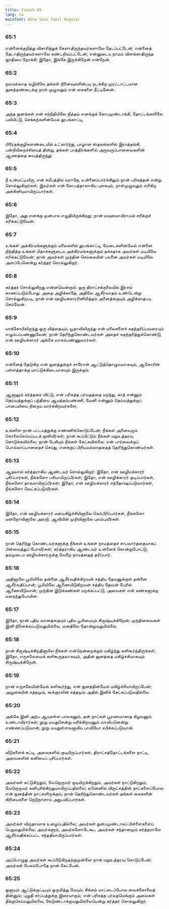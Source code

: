 ```yaml
---
title: Isaiah 65
lang: ta
mainfont: Noto Sans Tamil Regular
---
```


###  65:1

என்னைக்குறித்து விசாரித்துக் கேளாதிருந்தவர்களாலே தேடப்பட்டேன்; என்னைத் தேடாதிருந்தவர்களாலே கண்டறியப்பட்டேன்; என்னுடைய நாமம் விளங்காதிருந்த ஜாதியை நோக்கி: இதோ, இங்கே இருக்கிறேன் என்றேன்.

###  65:2

நலமல்லாத வழியிலே தங்கள் நினைவுகளின்படி நடக்கிற முரட்டாட்டமான ஜனத்தண்டைக்கு நாள் முழுவதும் என் கைகளை நீட்டினேன்.

###  65:3

அந்த ஜனங்கள் என் சந்நிதியிலே நித்தம் எனக்குக் கோபமுண்டாக்கி, தோட்டங்களிலே பலியிட்டு, செங்கற்களின்மேல் தூபங்காட்டி,

###  65:4

பிரேதக்குழிகளண்டையில் உட்கார்ந்து, பாழான ஸ்தலங்களில் இராத்தங்கி, பன்றியிறைச்சியைத் தின்று, தங்கள் பாத்திரங்களில் அருவருப்பானவைகளின் ஆணத்தை வைத்திருந்து:

###  65:5

நீ உன்மட்டிலிரு, என் சமீபத்தில் வராதே, உன்னைப்பார்க்கிலும் நான் பரிசுத்தன் என்று சொல்லுகிறார்கள்; இவர்கள் என் கோபத்தாலாகிய புகையும், நாள்முழுவதும் எரிகிற அக்கினியுமாயிருப்பார்கள்.

###  65:6

இதோ, அது எனக்கு முன்பாக எழுதியிருக்கிறது; நான் மவுனமாயிராமல் சரிக்குச் சரிக்கட்டுவேன்.

###  65:7

உங்கள் அக்கிரமங்களுக்கும் மலைகளில் தூபங்காட்டி, மேடைகளின்மேல் என்னை நிந்தித்த உங்கள் பிதாக்களுடைய அக்கிரமங்களுக்கும் தக்கதாக அவர்கள் மடியிலே சரிக்கட்டுவேன்; நான் அவர்கள் முந்தின செய்கையின் பலனை அவர்கள் மடியிலே அளப்பேனென்று கர்த்தர் சொல்லுகிறார்.

###  65:8

கர்த்தர் சொல்லுகிறது என்னவென்றால்: ஒரு திராட்சக்குலையில் இரசம் காணப்படும்போது: அதை அழிக்காதே, அதிலே ஆசீர்வாதம் உண்டென்று சொல்லுகிறபடி, நான் என் ஊழியக்காரரினிமித்தம் அனைத்தையும் அழிக்காதபடி செய்வேன்.

###  65:9

யாக்கோபிலிருந்து ஒரு வித்தையும், யூதாவிலிருந்து என் மலைகளைச் சுதந்தரிப்பவரையும் எழும்பப்பண்ணுவேன்; நான் தெரிந்துகொண்டவர்கள் அதைச் சுதந்தரித்துக்கொண்டு, என் ஊழியக்காரர் அங்கே வாசம்பண்ணுவார்கள்.

###  65:10

என்னைத் தேடுகிற என் ஜனத்துக்குச் சாரோன் ஆட்டுத்தொழுவமாகவும், ஆகோரின் பள்ளத்தாக்கு மாட்டுக்கிடையாகவும் இருக்கும்.

###  65:11

ஆனாலும் கர்த்தரை விட்டு, என் பரிசுத்த பர்வதத்தை மறந்து, காத் என்னும் தெய்வத்துக்குப் பந்தியை ஆயத்தம்பண்ணி, மேனி என்னும் தெய்வத்துக்குப் பானபலியை நிறைய வார்க்கிறவர்களே,

###  65:12

உங்களை நான் பட்டயத்துக்கு எண்ணிக்கொடுப்பேன்; நீங்கள் அனைவரும் கொலைசெய்யப்படக் குனிவீர்கள்; நான் கூப்பிட்டும் நீங்கள் மறுஉத்தரவு கொடுக்கவில்லை; நான் பேசியும் நீங்கள் கேட்கவில்லை; என் பார்வைக்குப் பொல்லாப்பானதைச் செய்து, எனக்குப் பிரியமல்லாததைத் தெரிந்துகொண்டீர்கள்.

###  65:13

ஆதலால் கர்த்தராகிய ஆண்டவர் சொல்லுகிறார்: இதோ, என் ஊழியக்காரர் புசிப்பார்கள், நீங்களோ பசியாயிருப்பீர்கள்; இதோ, என் ஊழிக்காரர் குடிப்பார்கள், நீங்களோ தாகமாயிருப்பீர்கள்; இதோ, என் ஊழியக்காரர் சந்தோஷப்படுவார்கள், நீங்களோ வெட்கப்படுவீர்கள்.

###  65:14

இதோ, என் ஊழியக்காரர் மனமகிழ்ச்சியினாலே கெம்பீரிப்பார்கள், நீங்களோ மனநோவினாலே அலறி, ஆவியின் முறிவினாலே புலம்புவீர்கள்.

###  65:15

நான் தெரிந்து கொண்டவர்களுக்கு நீங்கள் உங்கள் நாமத்தைச் சாபவார்த்தையாகப் பின்வைத்துப் போவீர்கள்; கர்த்தராகிய ஆண்டவர் உன்னைக் கொன்றுபோட்டு, தம்முடைய ஊழியக்காரருக்கு வேறே நாமத்தைத் தரிப்பார்.

###  65:16

அதினாலே பூமியிலே தன்னை ஆசீர்வதிக்கிறவன் சத்திய தேவனுக்குள் தன்னை ஆசீர்வதிப்பான்; பூமியிலே ஆணையிடுகிறவன் சத்திய தேவன் பேரில் ஆணையிடுவான்; முந்தின இடுக்கண்கள் மறக்கப்பட்டு, அவைகள் என் கண்களுக்கு மறைந்துபோயின.

###  65:17

இதோ, நான் புதிய வானத்தையும் புதிய பூமியையும் சிருஷ்டிக்கிறேன்; முந்தினவைகள் இனி நினைக்கப்படுவதுமில்லை, மனதிலே தோன்றுவதுமில்லை.

###  65:18

நான் சிருஷ்டிக்கிறதினாலே நீங்கள் என்றென்றைக்கும் மகிழ்ந்து களிகூர்ந்திருங்கள்; இதோ, எருசலேமைக் களிகூருதலாகவும், அதின் ஜனத்தை மகிழ்ச்சியாகவும் சிருஷ்டிக்கிறேன்.

###  65:19

நான் எருசலேமின்மேல் களிகூர்ந்து, என் ஜனத்தின்மேல் மகிழ்ச்சியாயிருப்பேன்; அழுகையின் சத்தமும், கூக்குரலின் சத்தமும் அதில் இனிக் கேட்கப்படுவதில்லை.

###  65:20

அங்கே இனி அற்ப ஆயுசுள்ள பாலகனும், தன் நாட்கள் பூரணமாகாத கிழவனும் உண்டாயிரார்கள்; நூறு வயதுசென்று மரிக்கிறவனும் வாலிபனென்று எண்ணப்படுவான், நூறு வயதுள்ளவனாகிய பாவியோ சபிக்கப்படுவான்.

###  65:21

வீடுகளைக் கட்டி, அவைகளில் குடியிருப்பார்கள், திராட்சத்தோட்டங்களை நாட்டி, அவைகளின் கனியைப் புசிப்பார்கள்.

###  65:22

அவர்கள் கட்டுகிறதும், வேறொருவர் குடியிருக்கிறதும், அவர்கள் நாட்டுகிறதும், வேறொருவர் கனிபுசிக்கிறதுமாயிருப்பதில்லை; ஏனெனில் விருட்சத்தின் நாட்களைப்போல என் ஜனத்தின் நாட்களிருக்கும்; நான் தெரிந்துகொண்டவர்கள் தங்கள் கைகளின் கிரியைகளை நெடுநாளாய் அநுபவிப்பார்கள்.

###  65:23

அவர்கள் விருதாவாக உழைப்பதில்லை; அவர்கள் துன்பமுண்டாகப் பிள்ளைகளைப் பெறுவதுமில்லை; அவர்களும், அவர்களோடேகூட அவர்கள் சந்தானமும் கர்த்தராலே ஆசீர்வதிக்கப்பட்ட சந்ததியாயிருப்பார்கள்.

###  65:24

அப்பொழுது அவர்கள் கூப்பிடுகிறதற்குமுன்னே நான் மறுஉத்தரவு கொடுப்பேன்; அவர்கள் பேசும்போதே நான் கேட்பேன்.

###  65:25

ஓனாயும் ஆட்டுக்குட்டியும் ஒருமித்து மேயும்; சிங்கம் மாட்டைப்போல வைக்கோலைத் தின்னும்; புழுதி சர்ப்பத்துக்கு இரையாகும்; என் பரிசுத்த பர்வதமெங்கும் அவைகள் தீங்குசெய்வதுமில்லை, கேடுண்டாக்குவதுமில்லையென்று கர்த்தர் சொல்லுகிறார்.

